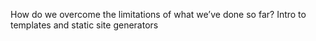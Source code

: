How do we overcome the limitations of what we’ve done so far? Intro to templates and static site generators

<!-- #### W9 Slides & Links
A PDF version of this week's slides will be added after class 👍
[PDF](files/w09.min.pdf){:target="_blank"} ( KB)

#### W9 Homework -->
